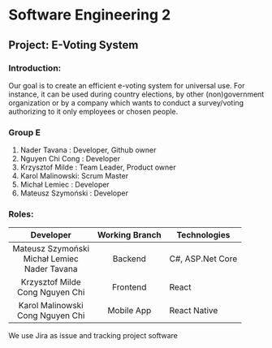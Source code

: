 # Software Engineering 2
## Project: E-Voting System
### Introduction: 
Our goal is to create an efficient e-voting system for universal use. For instance, it can be used during country elections, by other (non)government organization or by a company which wants to conduct a survey/voting authorizing to it only employees or chosen people.

### Group E
1. Nader Tavana : Developer, Github owner
2. Nguyen Chi Cong : Developer
3. Krzysztof Milde : Team Leader, Product owner
4. Karol Malinowski: Scrum Master
5. Michał Lemiec : Developer
6. Mateusz Szymoński : Developer

### Roles:
| Developer | Working Branch | Technologies |
|:-:|:-:|-|
| Mateusz Szymoński<br>  Michał Lemiec<br>  Nader Tavana<br> |   Backend |  C#, ASP.Net Core |
| Krzysztof Milde<br>   Cong Nguyen Chi<br> |  Frontend |  React |
| Karol Malinowski<br>  Cong Nguyen Chi<br> |  Mobile App |  React Native |

We use Jira as issue and tracking project software
